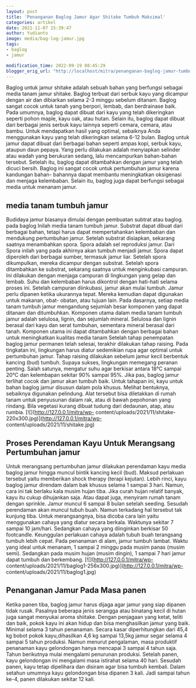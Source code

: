 ```yaml
---
layout: post
title: 'Penanganan Baglog Jamur Agar Shitake Tumbuh Maksimal'
categories: artikel
date: 2021-11-07 15:39:47
author: Yudianto
image: media/bag-log-jamur.jpg
tags:
- baglog
- jamur

modification_time: 2022-09-19 08:45:29
blogger_orig_url: "http://localhost/mitra/penanganan-baglog-jamur-tumbuh-maksimal.html"
---
```


Baglog untuk jamur shitake adalah sebuah bahan yang berfungsi sebagai media
tanam jamur shitake. Baglog terbuat dari serbuk kayu yang dicampur dengan air
dan dibiarkan selama 2-3 minggu sebelum ditanam. Baglog sangat cocok untuk
tanah yang berpori, lembab, dan berdrainase baik. Pada umumnya, baglog dapat
dibuat dari kayu yang telah dikeringkan seperti pohon maple, kayu oak, atau
hutan. Selain itu, baglog dapat dibuat dari berbagai jenis serbuk kayu lainnya
seperti cemara, cemara, atau bambu. Untuk mendapatkan hasil yang optimal,
sebaiknya Anda menggunakan kayu yang telah dikeringkan selama 6-12 bulan.
Baglog untuk jamur dapat dibuat dari berbagai bahan seperti ampas kopi, serbuk
kayu, ataupun daun pepaya. Yang perlu dilakukan adalah menyiapkan selinder
atau wadah yang berukuran sedang, lalu mencampurkan bahan-bahan tersebut.
Setelah itu, baglog dapat ditambahkan dengan jamur yang telah dicuci bersih.
Baglog ini sangat cocok untuk pertumbuhan jamur karena kandungan bahan-
bahannya dapat membantu meningkatkan oksigenasi dan menjaga kelembaban. Selain
itu, baglog juga dapat berfungsi sebagai media untuk menanam jamur.

## media tanam tumbuh jamur

Budidaya jamur biasanya dimulai dengan pembuatan subtrat atau baglog. pada
baglog Inilah media tanam tumbuh jamur. Substrat dapat dibuat dari berbagai
bahan, tetapi harus dapat mempertahankan kelembaban dan mendukung pertumbuhan
jamur. Setelah substrat disiapkan, sekarang saatnya menambahkan spora. Spora
adalah sel reproduksi jamur. Dari Spora inilah yang pada akhirnya akan tumbuh
menjadi jamur. Spora dapat diperoleh dari berbagai sumber, termasuk jamur
liar. Setelah spora dikumpulkan, mereka dicampur dengan substrat. Setelah
spora ditambahkan ke substrat, sekarang saatnya untuk menginkubasi campuran.
Ini dilakukan dengan menjaga campuran di lingkungan yang gelap dan lembab.
Suhu dan kelembaban harus dikontrol dengan hati-hati selama proses ini.
Setelah campuran diinkubasi, jamur akan mulai tumbuh. Jamur perlu dipanen
ketika ukurannya tepat. Mereka kemudian dapat digunakan untuk makanan, obat-
obatan, atau tujuan lain. Pada dasarnya, setiap media tanam tumbuh jamur
mengandung sejumlah besar komponen yang dapat ditanam dan ditumbuhkan.
Komponen utama dalam media tanam tumbuh jamur adalah selulosa, lignin, dan
sejumlah mineral. Selulosa dan lignin berasal dari kayu dan serat tumbuhan,
sementara mineral berasal dari tanah. Komponen utama ini dapat ditambahkan
dengan berbagai bahan untuk meningkatkan kualitas media tanam Setelah tahap
penempatan baglog jamur permanen telah selesai, terakhir dilakukan tahap
raising. Pada tingkatan ini, lingkungan harus diatur sedemikian rupa agar
optimal untuk pertumbuhan jamur. Tahap raising dilakukan sebelum jamur kecil
berbentuk kancing (bud) tumbuh. Supaya sukses, lingkungan memegang peranan
penting. Salah satunya, mengatur suhu agar berkisar antara 18°C sampai 20°C
dan kelembapan sekitar 90% sampai 95%. Jika pas, baglog jamur terlihat cocok
dan jamur akan tumbuh baik. Untuk tahapan ini, kayu untuk bahan baglog jamur
disusun dalam pola khusus. Melihat bentuknya, sebaiknya digunakan pelindung.
Alat tersebut bisa diletakkan di rumah tanam untuk penyusunan dalam rak, atau
di bawah pepohonan yang rindang. Bila vegetasi kurang dibuat tudung dari
dedaunan, atap, atau rumbia. [![](http://127.0.0.1/mitra/wp-
content/uploads/2021/11/shitake-220x300.jpg)](http://127.0.0.1/mitra/wp-
content/uploads/2021/11/shitake.jpg)

## Proses Perendaman Kayu Untuk Merangsang Pertumbuhan jamur

Untuk merangsang pertumbuhan jamur dilakukan perendaman kayu media baglog
jamur hingga muncul bintik kancing kecil (bud). Maksud perlakuan tersebut
yaitu memberikan shock therapy (terapi kejutan). Lebih rinci, kayu baglog
jamur direndam dalam bak khusus selama 1 sampai 3 hari. Namun, cara ini tak
berlaku kala musim hujan tiba. Jika curah hujan relatif banyak, kayu itu cukup
dihujankan saja. Atau dapat juga, menyiram rumah tanam dengan sprinkle. Jamur
muncul 6 sampai 8 bulan setelah seeding. Sesudah perendaman akan muncul tubuh
buah. Namun terkadang hal tersebut tak kunjung tiba. Untuk merangsangnya, bisa
dicoba cara lain yaitu menggunakan cahaya yang diatur secara berkala. Waktunya
sekitar 7 sampai 10 jam/hari. Sedangkan cahaya yang diinginkan berkisar 50
footcandle. Keunggulan perlakuan cahaya adalah tubuh buah terangsang tumbuh
lebih cepat. Pada penanaman di alam, jamur tumbuh lambat. Waktu yang ideal
untuk menanam, 1 sampai 2 minggu pada musim panas (musim semi). Sedangkan pada
musim hujan (musim dingin), 1 sampai 7 hari jamur dapat tumbuh dan berkembang.
[![](http://127.0.0.1/mitra/wp-
content/uploads/2021/11/baglog1-256x300.jpg)](http://127.0.0.1/mitra/wp-
content/uploads/2021/11/baglog1.jpg)

## Penanganan Jamur Pada Masa panen

Ketika panen tiba, baglog jamur harus dijaga agar jamur yang siap dipanen
tidak rusak. Pasalnya beberapa jenis serangga atau binatang kecil di hutan
juga sangat menyukai aroma shiitake. Dengan penjagaan yang ketat, teliti dan
baik, pokok kayu ini akan hidup dan bisa menghasilkan jamur yang baik. Minimal
selama 3 tahun penanaman. Secara kasar diperhitungkan dari 45,4 kg bobot pokok
kayu,dihasilkan 4,6 kg sampai 13,5kg jamur segar selama 4 sampai 5 tahun
produksi. Namun menurut pengalaman, masa produktif penanaman kayu gelondongan
hanya mencapai 3 sampai 4 tahun saja. Tahun berikutnya mulai mengalami
penurunan produksi. Setelah panen, kayu gelondongan ini mengalami masa
istirahat selama 40 hari. Sesudah panen, kayu tetap dipelihara dan disiram
agar bisa tumbuh kembali. Dalam setahun umumnya kayu gelondongan bisa dipanen
3 kali. Jadi sampai tahun ke-4, panen dilakukan sekitar 12 kali.


